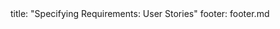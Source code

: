 <frontmatter>
title: "Specifying Requirements: User Stories"
footer: footer.md
</frontmatter>

<include src="container-inPage-asFlat.md" boilerplate />